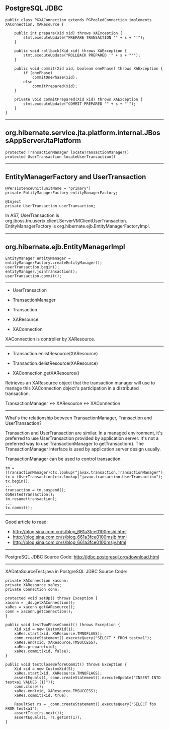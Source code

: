 ## PostgreSQL JDBC

	public class PGXAConnection extends PGPooledConnection implements XAConnection, XAResource {

		public int prepare(Xid xid) throws XAException {
		    stmt.executeUpdate("PREPARE TRANSACTION '" + s + "'");
		}

		public void rollback(Xid xid) throws XAException {
		    stmt.executeUpdate("ROLLBACK PREPARED '" + s + "'");
		}

		public void commit(Xid xid, boolean onePhase) throws XAException {
		    if (onePhase)
		        commitOnePhase(xid);
		    else
		        commitPrepared(xid);
		}

		private void commitPrepared(Xid xid) throws XAException {
		    stmt.executeUpdate("COMMIT PREPARED '" + s + "'");
		}
	}

---

## org.hibernate.service.jta.platform.internal.JBossAppServerJtaPlatform

    protected TransactionManager locateTransactionManager()
    protected UserTransaction locateUserTransaction()

---

## EntityManagerFactory and UserTransaction

    @PersistenceUnit(unitName = "primary")
    private EntityManagerFactory entityManagerFactory;

    @Inject
    private UserTransaction userTransaction;

In AS7, UserTransaction is org.jboss.tm.usertx.client.ServerVMClientUserTransaction. EntityManagerFactory is org.hibernate.ejb.EntityManagerFactoryImpl.

---

## org.hibernate.ejb.EntityManagerImpl

    EntityManager entityManager = entityManagerFactory.createEntityManager();
    userTransaction.begin();
    entityManager.joinTransaction();
    userTransaction.commit();

---

* UserTransaction
* TransactionManager
* Transaction
* XAResource

* XAConnection

XAConnection is controller by XAResource.

---

* Transaction.enlistResource(XAResource)

* Transaction.delistResource(XAResource)

* XAConnection.getXAResource()

Retrieves an XAResource object that the transaction manager will use to manage this XAConnection object's participation in a distributed transaction.

TransactionManager <-> XAResource <-> XAConnection

---

What's the relationship between TransactionManager, Transaction and UserTransaction?

Transaction and UserTransaction are similar. In a managed environment, it's preferred to use UserTransaction provided by application server. It's not a preferred way to use TransactionManager to getTransaction(). The TransactionManager interface is used by application server design usually.

TransactionManager can be used to control transaction:

	tm = (TransactionManager)ctx.lookup("javax.transaction.TransactionManager");                             
	tx = (UserTransaction)ctx.lookup("javax.transaction.UserTransaction");
	tx.begin();                                     
	...
	transaction = tm.suspend();
	doNestedTransaction();                   
	tm.resume(transaction);
	...
	tx.commit();             
	
---

Good article to read:

* http://blog.sina.com.cn/s/blog_661a3fce0100mshi.html
* http://blog.sina.com.cn/s/blog_661a3fce0100msjb.html
* http://blog.sina.com.cn/s/blog_661a3fce0100msjv.html

---

PostgreSQL JDBC Source Code: http://jdbc.postgresql.org/download.html

---

XADataSourceTest.java in PostgreSQL JDBC Source Code:

    private XAConnection xaconn;
    private XAResource xaRes;
    private Connection conn;

    protected void setUp() throws Exception {
	xaconn = _ds.getXAConnection();
	xaRes = xaconn.getXAResource();
	conn = xaconn.getConnection();
    }

    public void testTwoPhaseCommit() throws Exception {
        Xid xid = new CustomXid(1);
        xaRes.start(xid, XAResource.TMNOFLAGS);
        conn.createStatement().executeQuery("SELECT * FROM testxa1");
        xaRes.end(xid, XAResource.TMSUCCESS);
        xaRes.prepare(xid);
        xaRes.commit(xid, false);
    }

    public void testCloseBeforeCommit() throws Exception {
        Xid xid = new CustomXid(5);
        xaRes.start(xid, XAResource.TMNOFLAGS);
        assertEquals(1, conn.createStatement().executeUpdate("INSERT INTO testxa1 VALUES (1)"));
        conn.close();
        xaRes.end(xid, XAResource.TMSUCCESS);
        xaRes.commit(xid, true);

        ResultSet rs = _conn.createStatement().executeQuery("SELECT foo FROM testxa1");
        assertTrue(rs.next());
        assertEquals(1, rs.getInt(1));
    }

